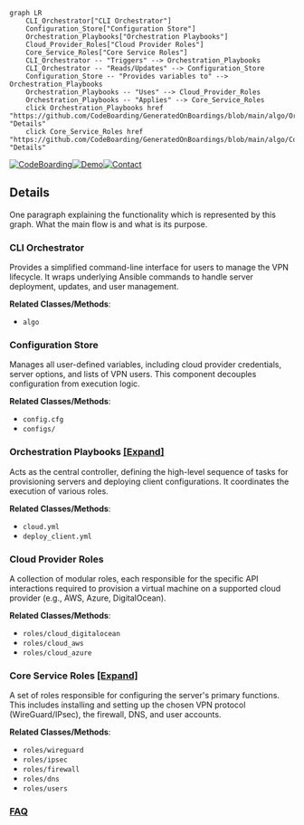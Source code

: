 ```mermaid
graph LR
    CLI_Orchestrator["CLI Orchestrator"]
    Configuration_Store["Configuration Store"]
    Orchestration_Playbooks["Orchestration Playbooks"]
    Cloud_Provider_Roles["Cloud Provider Roles"]
    Core_Service_Roles["Core Service Roles"]
    CLI_Orchestrator -- "Triggers" --> Orchestration_Playbooks
    CLI_Orchestrator -- "Reads/Updates" --> Configuration_Store
    Configuration_Store -- "Provides variables to" --> Orchestration_Playbooks
    Orchestration_Playbooks -- "Uses" --> Cloud_Provider_Roles
    Orchestration_Playbooks -- "Applies" --> Core_Service_Roles
    click Orchestration_Playbooks href "https://github.com/CodeBoarding/GeneratedOnBoardings/blob/main/algo/Orchestration_Playbooks.md" "Details"
    click Core_Service_Roles href "https://github.com/CodeBoarding/GeneratedOnBoardings/blob/main/algo/Core_Service_Roles.md" "Details"
```

[![CodeBoarding](https://img.shields.io/badge/Generated%20by-CodeBoarding-9cf?style=flat-square)](https://github.com/CodeBoarding/CodeBoarding)[![Demo](https://img.shields.io/badge/Try%20our-Demo-blue?style=flat-square)](https://www.codeboarding.org/demo)[![Contact](https://img.shields.io/badge/Contact%20us%20-%20contact@codeboarding.org-lightgrey?style=flat-square)](mailto:contact@codeboarding.org)

## Details

One paragraph explaining the functionality which is represented by this graph. What the main flow is and what is its purpose.

### CLI Orchestrator
Provides a simplified command-line interface for users to manage the VPN lifecycle. It wraps underlying Ansible commands to handle server deployment, updates, and user management.


**Related Classes/Methods**:

- `algo`


### Configuration Store
Manages all user-defined variables, including cloud provider credentials, server options, and lists of VPN users. This component decouples configuration from execution logic.


**Related Classes/Methods**:

- `config.cfg`
- `configs/`


### Orchestration Playbooks [[Expand]](./Orchestration_Playbooks.md)
Acts as the central controller, defining the high-level sequence of tasks for provisioning servers and deploying client configurations. It coordinates the execution of various roles.


**Related Classes/Methods**:

- `cloud.yml`
- `deploy_client.yml`


### Cloud Provider Roles
A collection of modular roles, each responsible for the specific API interactions required to provision a virtual machine on a supported cloud provider (e.g., AWS, Azure, DigitalOcean).


**Related Classes/Methods**:

- `roles/cloud_digitalocean`
- `roles/cloud_aws`
- `roles/cloud_azure`


### Core Service Roles [[Expand]](./Core_Service_Roles.md)
A set of roles responsible for configuring the server's primary functions. This includes installing and setting up the chosen VPN protocol (WireGuard/IPsec), the firewall, DNS, and user accounts.


**Related Classes/Methods**:

- `roles/wireguard`
- `roles/ipsec`
- `roles/firewall`
- `roles/dns`
- `roles/users`




### [FAQ](https://github.com/CodeBoarding/GeneratedOnBoardings/tree/main?tab=readme-ov-file#faq)